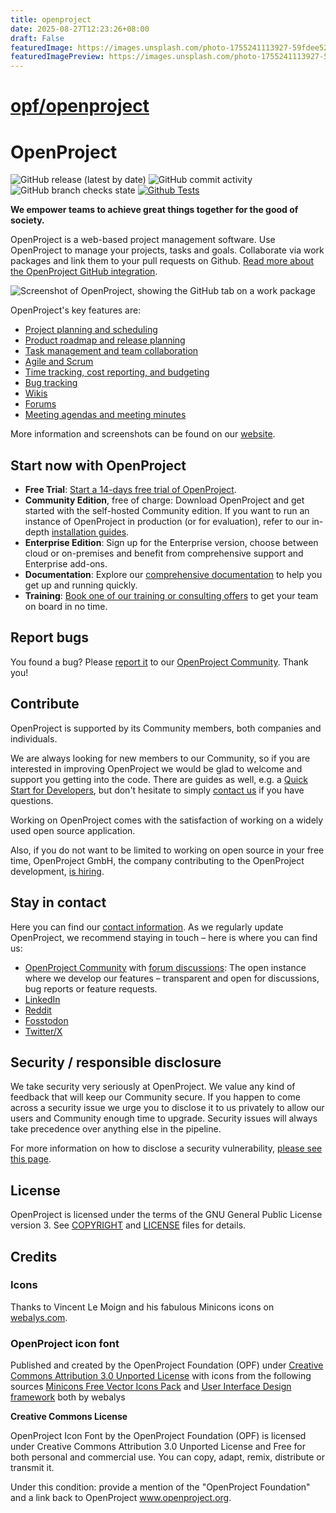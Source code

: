 ```yaml
---
title: openproject
date: 2025-08-27T12:23:26+08:00
draft: False
featuredImage: https://images.unsplash.com/photo-1755241113927-59fdee524a0c?ixid=M3w0NjAwMjJ8MHwxfHJhbmRvbXx8fHx8fHx8fDE3NTYyNjg1MDR8&ixlib=rb-4.1.0
featuredImagePreview: https://images.unsplash.com/photo-1755241113927-59fdee524a0c?ixid=M3w0NjAwMjJ8MHwxfHJhbmRvbXx8fHx8fHx8fDE3NTYyNjg1MDR8&ixlib=rb-4.1.0
---
```


# [opf/openproject](https://github.com/opf/openproject)

# OpenProject
![GitHub release (latest by date)](https://img.shields.io/github/v/release/opf/openproject)
![GitHub commit activity](https://img.shields.io/github/commit-activity/m/opf/openproject)
![GitHub branch checks state](https://img.shields.io/github/checks-status/opf/openproject/dev)
[![Github Tests](https://github.com/opf/openproject/actions/workflows/test-core.yml/badge.svg?branch=dev)](https://github.com/opf/openproject/actions/workflows/test-core.yml)

**We empower teams to achieve great things together for the good of society.**

OpenProject is a web-based project management software. Use OpenProject to manage your projects, tasks and goals. Collaborate via work packages and link them to your pull requests on Github. [Read more about the OpenProject GitHub integration](https://www.openproject.org/docs/system-admin-guide/integrations/github-integration/).

![Screenshot of OpenProject, showing the GitHub tab on a work package](GitHub-tab-new.png)

OpenProject's key features are:

* [Project planning and scheduling](https://www.openproject.org/collaboration-software-features/#project-planning)
* [Product roadmap and release planning](https://www.openproject.org/collaboration-software-features/#product-management)
* [Task management and team collaboration](https://www.openproject.org/collaboration-software-features/#task-management)
* [Agile and Scrum](https://www.openproject.org/collaboration-software-features/#agile-scrum)
* [Time tracking, cost reporting, and budgeting](https://www.openproject.org/collaboration-software-features/#time-tracking)
* [Bug tracking](https://www.openproject.org/collaboration-software-features/#bug-tracking)
* [Wikis](https://www.openproject.org/docs/user-guide/wysiwyg/)
* [Forums](https://www.openproject.org/docs/user-guide/forums/)
* [Meeting agendas and meeting minutes](https://www.openproject.org/docs/user-guide/meetings/)

More information and screenshots can be found on our [website](https://www.openproject.org).

## Start now with OpenProject

- **Free Trial**: [Start a 14-days free trial of OpenProject](https://start.openproject.com/).
- **Community Edition**, free of charge: Download OpenProject and get started with the self-hosted Community edition. If you want to run an instance of OpenProject in production (or for evaluation), refer to our in-depth [installation guides](https://www.openproject.org/download-and-installation/).
- **Enterprise Edition**: Sign up for the Enterprise version, choose between cloud or on-premises and benefit from comprehensive support and Enterprise add-ons.
- **Documentation**: Explore our [comprehensive documentation](https://www.openproject.org/docs/) to help you get up and running quickly.
- **Training**: [Book one of our training or consulting offers](https://www.openproject.org/training-and-consulting/#training-signup) to get your team on board in no time.

## Report bugs

You found a bug? Please [report it](https://www.openproject.org/docs/development/report-a-bug/) to our [OpenProject Community](https://community.openproject.org/projects/openproject). Thank you!

## Contribute

OpenProject is supported by its Community members, both companies and individuals.

We are always looking for new members to our Community, so if you are interested in improving OpenProject we would be glad to welcome and support you getting into the code. There are guides as well, e.g. a [Quick Start for Developers](https://www.openproject.org/docs/development/development-environment/), but don't hesitate to simply [contact us](https://www.openproject.org/contact) if you have questions.

Working on OpenProject comes with the satisfaction of working on a widely used open source application.

Also, if you do not want to be limited to working on open source in your free time, OpenProject GmbH, the company contributing to the OpenProject development, [is hiring](https://www.openproject.org/career/).


## Stay in contact

Here you can find our [contact information](https://www.openproject.org/contact/). As we regularly update OpenProject, we recommend staying in touch – here is where you can find us:

- [OpenProject Community](https://www.openproject.org/blog/community-instance/) with [forum discussions](https://community.openproject.org/projects/openproject/forums): The open instance where we develop our features – transparent and open for discussions, bug reports or feature requests.
- [LinkedIn](https://www.linkedin.com/company/18706985)
- [Reddit](https://www.reddit.com/r/openproject/)
- [Fosstodon](https://fosstodon.org/@openproject)
- [Twitter/X](https://twitter.com/openproject)

## Security / responsible disclosure

We take security very seriously at OpenProject. We value any kind of feedback that
will keep our Community secure. If you happen to come across a security issue we urge
you to disclose it to us privately to allow our users and Community enough time to
upgrade. Security issues will always take precedence over anything else in the pipeline.

For more information on how to disclose a security vulnerability, [please see this page](docs/security-and-privacy/statement-on-security/README.md).

## License

OpenProject is licensed under the terms of the GNU General Public License version 3.
See [COPYRIGHT](COPYRIGHT) and [LICENSE](LICENSE) files for details.

## Credits

### Icons

Thanks to Vincent Le Moign and his fabulous Minicons icons on [webalys.com](http://www.webalys.com/minicons/icons-free-pack.php).

### OpenProject icon font

Published and created by the OpenProject Foundation (OPF) under [Creative Commons Attribution 3.0 Unported License](http://creativecommons.org/licenses/by/3.0/)
with icons from the following sources
[Minicons Free Vector Icons Pack](http://www.webalys.com/minicons) and
[User Interface Design framework](http://www.webalys.com/design-interface-application-framework.php) both by webalys

**Creative Commons License**

OpenProject Icon Font by the OpenProject Foundation (OPF) is licensed under Creative Commons Attribution 3.0 Unported License
and Free for both personal and commercial use. You can copy, adapt, remix, distribute or transmit it.

Under this condition: provide a mention of the "OpenProject Foundation" and a link back to OpenProject www.openproject.org.
